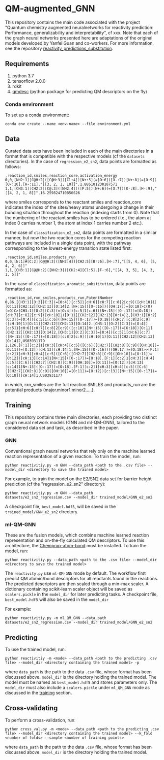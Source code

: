 # QM-augmented_GNN

This repository contains the main code associated with the project "Quantum chemistry augmented neuralnetworks for reactivity prediction: Performance, generalizability and interpretability", cf xxx. Note that each of the graph neural networks presented here are adaptations of the original models developed by Yanfei Guan and co-workers. For more information, see the repository [reactivity_predictions_substitution](https://github.com/yanfeiguan/reactivity_predictions_substitution).

## Requirements

1. python 3.7
2. tensorflow 2.0.0
3. rdkit
3. [qmdesc](https://github.com/yanfeiguan/chemprop-atom-bond) (python package for predicting QM descriptors on the fly)

### Conda environment
To set up a conda environment:
```
conda env create --name <env-name> --file environment.yml
```

## Data

Curated data sets have been included in each of the main directories in a format that is compatible with the respective models (cf the `datasets` directories). In the case of `regression_e2_sn2`, data points are formatted as follows:

```
,reaction_id,smiles,reaction_core,activation_energy
0,0,[NH2:1][C@H:2]([C@H:3]([Cl:4])[N+:5](=[O:6])[O-:7])[N+:8](=[O:9])[O-:10].[H-:11],"[[3, 2, 1, 10]]",1.886101230187571
1,1,[CH3:1][CH2:2][C@:3]([NH2:4])([F:5])[N+:6](=[O:7])[O-:8].[H-:9],"[[4, 2, 1, 8]]",16.259824710850626
```
where smiles corresponds to the reactant smiles and reaction_core indicates the index of the sites/heavy atoms undergoing a change in their bonding situation throughout the reaction (indexing starts from 0). Note that the numbering of the reactant smiles has to be ordered (i.e., the atom at index 0 carries number 1, the atom at index 1 carries number 2 etc.).

In the case of `classification_e2_sn2`, data points are formatted in a similar manner, but now the two reaction cores for the competing reaction pathways are included in a single data point, with the pathway corresponding to the lowest-energy transition state listed first:

```
,reaction_id,smiles,products_run
0,0,[N:1]#[C:2][C@@H:3]([NH2:4])[CH2:5][Br:6].[H-:7],"[[5, 4, 6], [5, 4, 2, 6]]"
1,1,[CH3:1][C@@H:2]([NH2:3])[CH2:4][Cl:5].[F-:6],"[[4, 3, 5], [4, 3, 1, 5]]"
```

In the case of `classification_aromatic_substitution`, data points are formatted as:

```
,reaction_id,rxn_smiles,products_run,PatentNumber
0,86,[CH3:1][O:2][C:3](=[O:4])[c:5]1[cH:6][cH:7][c:8]2[c:9]([cH:10]1)[O:11][CH2:12][CH2:13][O:14]2.[N+:15]([O-:16])([OH:17])=[O:18]>C(O)(=O)C>[CH3:1][O:2][C:3](=[O:4])[c:5]1[c:6]([N+:15]([O-:17])=[O:18])[cH:7][c:8]2[c:9]([cH:10]1)[O:11][CH2:12][CH2:13][O:14]2,[CH3:1][O:2][C:3](=[O:4])[c:5]1[c:6]([N+:15]([O-:17])=[O:18])[cH:7][c:8]2[c:9]([cH:10]1)[O:11][CH2:12][CH2:13][O:14]2.[CH3:1][O:2][C:3](=[O:4])[c:5]1[cH:6][cH:7][c:8]2[c:9]([c:10]1[N+:15]([O-:17])=[O:18])[O:11][CH2:12][CH2:13][O:14]2.[CH3:1][O:2][C:3](=[O:4])[c:5]1[cH:6][c:7]([N+:15]([O-:17])=[O:18])[c:8]2[c:9]([cH:10]1)[O:11][CH2:12][CH2:13][O:14]2,US03931179
1,126,[F:1][c:2]1[cH:3][cH:4][c:5]([C:6]([CH2:7][CH2:8][C:9]([OH:10])=[O:11])=[O:12])[cH:13][cH:14]1.[N+:15]([O-:16])([OH:17])=[O:18]>>[F:1][c:2]1[cH:3][cH:4][c:5]([C:6]([CH2:7][CH2:8][C:9]([OH:10])=[O:11])=[O:12])[cH:13][c:14]1[N+:15]([O-:17])=[O:18],[F:1][c:2]1[cH:3][cH:4][c:5]([C:6]([CH2:7][CH2:8][C:9]([OH:10])=[O:11])=[O:12])[cH:13][c:14]1[N+:15]([O-:17])=[O:18].[F:1][c:2]1[cH:3][cH:4][c:5]([C:6]([CH2:7][CH2:8][C:9]([OH:10])=[O:11])=[O:12])[c:13]([N+:15]([O-:17])=[O:18])[cH:14]1,US03931177
```

in which, rxn_smiles are the full reaction SMILES and products_run are the potential products (major.minor1.minor2.....).

## Training
This repository contains three main directories, each providing two distinct graph neural network models (GNN and ml-QM-GNN), tailored to the considered data set and task, as described in the paper.

### GNN
Conventional graph neural networks that rely only on the machine learned reaction representation of a given reaction. 
To train the model, run:
```
python reactivitiy.py -m GNN --data_path <path to the .csv file> --model_dir <directory to save the trained model> 
```

For example, to train the model on the E2/SN2 data set for barrier height prediction (cf the "regression_e2_sn2" directory):
```angular2
python reactivitiy.py -m GNN --data_path datasets/e2_sn2_regression.csv --model_dir trained_model/GNN_e2_sn2
```

A checkpoint file, `best_model.hdf5`, will be saved in the `trained_model/GNN_e2_sn2` directory.

### ml-QM-GNN

These are the fusion models, which combine machine learned reaction representation and on-the-fly
calculated QM descriptors. To use this architecture, the [Chemprop-atom-bond](https://github.com/yanfeiguan/chemprop-atom-bond) 
must be installed. To train the model, run:

```
python reactivitiy.py --data_path <path to the .csv file> --model_dir <directory to save the trained model> 
``` 

The `reactivity.py` use `ml-QM-GNN` mode by default. The workflow first predict QM atomic/bond descriptors for all reactants found in the reactions.
The predicted descriptors are then scaled through a min-max scaler. A dictionary containing scikit-learn scaler object will be saved 
as `scalers.pickle` in the `model_dir` for later predicting tasks. A checkpoint file, `best_model.hdf5` will also be saved in the `model_dir`

For example:
```angular2
python reactivitiy.py -m ml_QM_GNN --data_path datasets/e2_sn2_regression.csv --model_dir trained_model/GNN_e2_sn2
```

## Predicting
To use the trained model, run:

```
python reactivitiy -m <mode> --data_path <path to the predicting .csv file> --model_dir <directory containing the trained model> -p 
```

where `data_path` is the path to the data `.csv` file, whose format has been discussed above. `model_dir` is the directory holding the trained model. 
The model must be named as `best_model.hdf5` and stores parameters only. The `model_dir` must also include a `scalers.pickle` under `ml_QM_GNN` mode as discussed in the
[training](#Training) section.

## Cross-validating
To perform a cross-validation, run:

```
python cross_val.py -m <mode> --data_path <path to the predicting .csv file> --model_dir <directory containing the trained model> --k_fold <number of folds> --sample <number of training points>
```

where `data_path` is the path to the data `.csv` file, whose format has been discussed above. `model_dir` is the directory holding the trained model.

